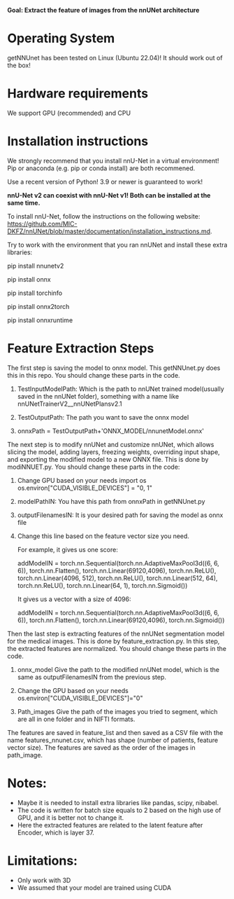 **Goal: Extract the feature of images from the nnUNet architecture**

# Operating System
getNNUnet has been tested on Linux (Ubuntu 22.04)! It should work out of the box!

# Hardware requirements
We support GPU (recommended) and CPU

# Installation instructions
We strongly recommend that you install nnU-Net in a virtual environment! Pip or anaconda (e.g. pip or conda install) are both recommened.

Use a recent version of Python! 3.9 or newer is guaranteed to work!

**nnU-Net v2 can coexist with nnU-Net v1! Both can be installed at the same time.**

To install nnU-Net, follow the instructions on the following website: https://github.com/MIC-DKFZ/nnUNet/blob/master/documentation/installation_instructions.md.

Try to work with the environment that you ran nnUNet and install these extra libraries:

pip install nnunetv2 

pip install onnx 

pip install torchinfo 

pip install onnx2torch 

pip install onnxruntime 

# Feature Extraction Steps
The first step is saving the model to onnx model. This getNNUnet.py does this in this repo. You should change these parts in the code.

1) TestInputModelPath:
Which is the path to nnUNet trained model(usually saved in the nnUNet folder), something with a name like nnUNetTrainerV2__nnUNetPlansv2.1

2) TestOutputPath:
The path you want to save the onnx model

3) onnxPath = TestOutputPath+'ONNX_MODEL/nnunetModel.onnx' 

The next step is to modify nnUNet and customize nnUNet, which allows slicing the model, adding layers, freezing weights, overriding input shape, and exporting the modified model to a new ONNX file. This is done by modiNNUET.py. You should change these parts in the code:

1) Change GPU based on your needs
import os
os.environ["CUDA_VISIBLE_DEVICES"] = "0, 1"

2) modelPathIN:
You have this path from onnxPath in getNNUnet.py

3) outputFilenamesIN:
It is your desired path for saving the model as onnx file

4) Change this line based on the feature vector size you need.
   
   For example, it gives us one score:
   
   addModelIN = torch.nn.Sequential(torch.nn.AdaptiveMaxPool3d((6, 6, 6)), torch.nn.Flatten(), torch.nn.Linear(69120,4096), torch.nn.ReLU(), torch.nn.Linear(4096, 512), torch.nn.ReLU(),    torch.nn.Linear(512, 64), torch.nn.ReLU(), torch.nn.Linear(64, 1), torch.nn.Sigmoid())

   It gives us a vector with a size of 4096:

   addModelIN = torch.nn.Sequential(torch.nn.AdaptiveMaxPool3d((6, 6, 6)), torch.nn.Flatten(), torch.nn.Linear(69120,4096), torch.nn.Sigmoid())

Then the last step is extracting features of the nnUNet segmentation model for the medical images. This is done by feature_extraction.py. In this step, the extracted features are normalized. You should change these parts in the code.

1) onnx_model 
Give the path to the modified nnUNet model, which is the same as outputFilenamesIN from the previous step.

2) Change the GPU based on your needs
os.environ["CUDA_VISIBLE_DEVICES"]="0"

3) Path_images
Give the path of the images you tried to segment, which are all in one folder and in NIFTI formats.

The features are saved in feature_list and then saved as a CSV file with the name features_nnunet.csv, which has shape (number of patients, feature vector size). The features are saved as the order of the images in path_image.

# Notes:
* Maybe it is needed to install extra libraries like pandas, scipy, nibabel.
* The code is written for batch size equals to 2 based on the high use of GPU, and it is better not to change it. 
* Here the extracted features are related to the latent feature after Encoder, which is layer 37.

# Limitations:

* Only work with 3D 
* We assumed that your model are trained using CUDA
